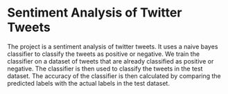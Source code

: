 # Sentiment Analysis of Twitter Tweets

The project is a sentiment analysis of twitter tweets. It uses a naive bayes classifier to classify the tweets as positive or negative. We train the classifier on a dataset of tweets that are already classified as positive or negative. The classifier is then used to classify the tweets in the test dataset. The accuracy of the classifier is then calculated by comparing the predicted labels with the actual labels in the test dataset.
